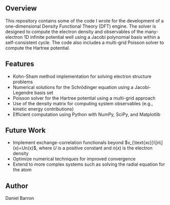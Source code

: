 ## Overview

This repository contains some of the code I wrote for the development of a one-dimensional Density Functional Theory (DFT) engine. The solver is designed to compute the electron density and observables of the many-electron 1D infinite potential well using a Jacobi polynomial basis within a self-consistent cycle. The code also includes a multi-grid Poisson solver to compute the Hartree potential.

## Features

- Kohn-Sham method implementation for solving electron structure problems
- Numerical solutions for the Schrödinger equation using a Jacobi-Legendre basis set
- Poisson solver for the Hartree potential using a multi-grid approach
- Use of the density matrix for computing system observables (e.g., kinetic energy contributions)
- Efficient computation using Python with NumPy, SciPy, and Matplotlib

## Future Work

- Implement exchange-correlation functionals beyond $v_{\text{xc}}\[n\](x)=Un(x)$, where $U$ is a positive constant and $n(x)$ is the electron density
- Optimize numerical techniques for improved convergence
- Extend to more complex systems such as solving the radial equation for the atom

## Author
Daniel Barron
